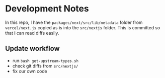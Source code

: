 # Development Notes

In this repo, I have the `packages/next/src/lib/metadata` folder from `vercel/next.js` copied as is into the `src/nextjs` folder. This is committed so that i can read diffs easily.

## Update workflow

- run `bash get-upstream-types.sh`
- check git diffs from `src/nextjs/`
- fix our own code
